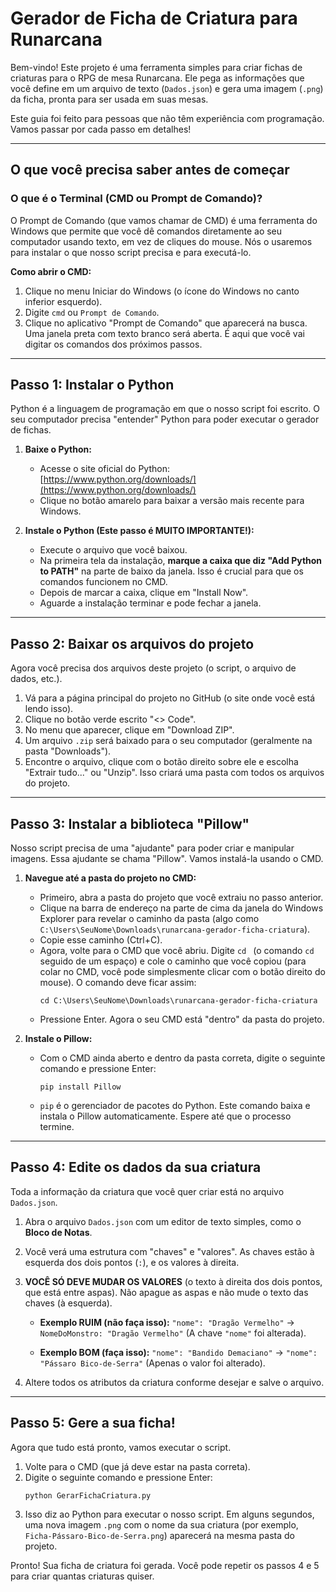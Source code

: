 # Gerador de Ficha de Criatura para Runarcana

Bem-vindo! Este projeto é uma ferramenta simples para criar fichas de criaturas para o RPG de mesa Runarcana. Ele pega as informações que você define em um arquivo de texto (`Dados.json`) e gera uma imagem (`.png`) da ficha, pronta para ser usada em suas mesas.

Este guia foi feito para pessoas que não têm experiência com programação. Vamos passar por cada passo em detalhes!

---

## O que você precisa saber antes de começar

### O que é o Terminal (CMD ou Prompt de Comando)?

O Prompt de Comando (que vamos chamar de CMD) é uma ferramenta do Windows que permite que você dê comandos diretamente ao seu computador usando texto, em vez de cliques do mouse. Nós o usaremos para instalar o que nosso script precisa e para executá-lo.

**Como abrir o CMD:**

1.  Clique no menu Iniciar do Windows (o ícone do Windows no canto inferior esquerdo).
2.  Digite `cmd` ou `Prompt de Comando`.
3.  Clique no aplicativo "Prompt de Comando" que aparecerá na busca. Uma janela preta com texto branco será aberta. É aqui que você vai digitar os comandos dos próximos passos.

---

## Passo 1: Instalar o Python

Python é a linguagem de programação em que o nosso script foi escrito. O seu computador precisa "entender" Python para poder executar o gerador de fichas.

1.  **Baixe o Python:**
    *   Acesse o site oficial do Python: [https://www.python.org/downloads/](https://www.python.org/downloads/)
    *   Clique no botão amarelo para baixar a versão mais recente para Windows.

2.  **Instale o Python (Este passo é MUITO IMPORTANTE!):**
    *   Execute o arquivo que você baixou.
    *   Na primeira tela da instalação, **marque a caixa que diz "Add Python to PATH"** na parte de baixo da janela. Isso é crucial para que os comandos funcionem no CMD.
    *   Depois de marcar a caixa, clique em "Install Now".
    *   Aguarde a instalação terminar e pode fechar a janela.


---

## Passo 2: Baixar os arquivos do projeto

Agora você precisa dos arquivos deste projeto (o script, o arquivo de dados, etc.).

1.  Vá para a página principal do projeto no GitHub (o site onde você está lendo isso).
2.  Clique no botão verde escrito "<> Code".
3.  No menu que aparecer, clique em "Download ZIP".
4.  Um arquivo `.zip` será baixado para o seu computador (geralmente na pasta "Downloads").
5.  Encontre o arquivo, clique com o botão direito sobre ele e escolha "Extrair tudo..." ou "Unzip". Isso criará uma pasta com todos os arquivos do projeto.

---

## Passo 3: Instalar a biblioteca "Pillow"

Nosso script precisa de uma "ajudante" para poder criar e manipular imagens. Essa ajudante se chama "Pillow". Vamos instalá-la usando o CMD.

1.  **Navegue até a pasta do projeto no CMD:**
    *   Primeiro, abra a pasta do projeto que você extraiu no passo anterior.
    *   Clique na barra de endereço na parte de cima da janela do Windows Explorer para revelar o caminho da pasta (algo como `C:\Users\SeuNome\Downloads\runarcana-gerador-ficha-criatura`).
    *   Copie esse caminho (Ctrl+C).
    *   Agora, volte para o CMD que você abriu. Digite `cd ` (o comando `cd` seguido de um espaço) e cole o caminho que você copiou (para colar no CMD, você pode simplesmente clicar com o botão direito do mouse). O comando deve ficar assim:
        ```
        cd C:\Users\SeuNome\Downloads\runarcana-gerador-ficha-criatura
        ```
    *   Pressione Enter. Agora o seu CMD está "dentro" da pasta do projeto.

2.  **Instale o Pillow:**
    *   Com o CMD ainda aberto e dentro da pasta correta, digite o seguinte comando e pressione Enter:
        ```
        pip install Pillow
        ```
    *   `pip` é o gerenciador de pacotes do Python. Este comando baixa e instala o Pillow automaticamente. Espere até que o processo termine.

---

## Passo 4: Edite os dados da sua criatura

Toda a informação da criatura que você quer criar está no arquivo `Dados.json`.

1.  Abra o arquivo `Dados.json` com um editor de texto simples, como o **Bloco de Notas**.
2.  Você verá uma estrutura com "chaves" e "valores". As chaves estão à esquerda dos dois pontos (`:`), e os valores à direita.
3.  **VOCÊ SÓ DEVE MUDAR OS VALORES** (o texto à direita dos dois pontos, que está entre aspas). Não apague as aspas e não mude o texto das chaves (à esquerda).

    *   **Exemplo RUIM (não faça isso):**
        `"nome": "Dragão Vermelho"` -> `NomeDoMonstro: "Dragão Vermelho"` (A chave `"nome"` foi alterada).

    *   **Exemplo BOM (faça isso):**
        `"nome": "Bandido Demaciano"` -> `"nome": "Pássaro Bico-de-Serra"` (Apenas o valor foi alterado).

4.  Altere todos os atributos da criatura conforme desejar e salve o arquivo.

---

## Passo 5: Gere a sua ficha!

Agora que tudo está pronto, vamos executar o script.

1.  Volte para o CMD (que já deve estar na pasta correta).
2.  Digite o seguinte comando e pressione Enter:
    ```
    python GerarFichaCriatura.py
    ```
3.  Isso diz ao Python para executar o nosso script. Em alguns segundos, uma nova imagem `.png` com o nome da sua criatura (por exemplo, `Ficha-Pássaro-Bico-de-Serra.png`) aparecerá na mesma pasta do projeto.

Pronto! Sua ficha de criatura foi gerada. Você pode repetir os passos 4 e 5 para criar quantas criaturas quiser.